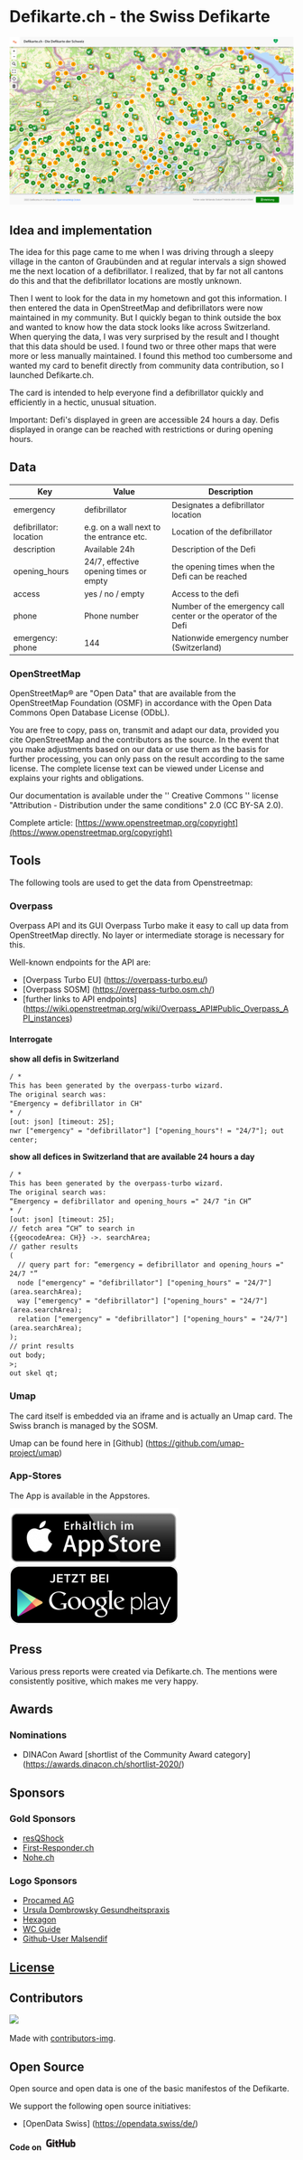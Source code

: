 # Defikarte.ch - the Swiss Defikarte

![alt text](screenshot.PNG)

## Idea and implementation

The idea for this page came to me when I was driving through a sleepy village in the canton of Graubünden and at regular intervals a sign showed me the next location of a defibrillator. I realized, that by far not all cantons do this and that the defibrillator locations are mostly unknown.

Then I went to look for the data in my hometown and got this information. I then entered the data in OpenStreetMap and defibrillators were now maintained in my community. But I quickly began to think outside the box and wanted to know how the data stock looks like across Switzerland. When querying the data, I was very surprised by the result and I thought that this data should be used. I found two or three other maps that were more or less manually maintained. I found this method too cumbersome and wanted my card to benefit directly from community data contribution, so I launched Defikarte.ch.

The card is intended to help everyone find a defibrillator quickly and efficiently in a hectic, unusual situation.

Important: Defi's displayed in green are accessible 24 hours a day. Defis displayed in orange can be reached with restrictions or during opening hours.

## Data

| Key | Value | Description |
| ----------- | ----------- | ----------- |
| emergency | defibrillator | Designates a defibrillator location
| defibrillator: location | e.g. on a wall next to the entrance etc. | Location of the defibrillator
| description | Available 24h | Description of the Defi
| opening_hours | 24/7, effective opening times or empty | the opening times when the Defi can be reached
| access | yes / no / empty | Access to the defi
| phone | Phone number | Number of the emergency call center or the operator of the Defi
| emergency: phone | 144 | Nationwide emergency number (Switzerland)

### OpenStreetMap

OpenStreetMap® are "Open Data" that are available from the OpenStreetMap Foundation (OSMF) in accordance with the Open Data Commons Open Database License (ODbL).

You are free to copy, pass on, transmit and adapt our data, provided you cite OpenStreetMap and the contributors as the source. In the event that you make adjustments based on our data or use them as the basis for further processing, you can only pass on the result according to the same license. The complete license text can be viewed under License and explains your rights and obligations.

Our documentation is available under the '' Creative Commons '' license "Attribution - Distribution under the same conditions" 2.0 (CC BY-SA 2.0).

Complete article: [https://www.openstreetmap.org/copyright](https://www.openstreetmap.org/copyright)

## Tools

The following tools are used to get the data from Openstreetmap:

### Overpass

Overpass API and its GUI Overpass Turbo make it easy to call up data from OpenStreetMap directly. No layer or intermediate storage is necessary for this.

Well-known endpoints for the API are:

* [Overpass Turbo EU] (<https://overpass-turbo.eu/>)
* [Overpass SOSM] (<https://overpass-turbo.osm.ch/>)
* [further links to API endpoints] (<https://wiki.openstreetmap.org/wiki/Overpass_API#Public_Overpass_API_instances>)

#### Interrogate

**show all defis in Switzerland**

```
/ *
This has been generated by the overpass-turbo wizard.
The original search was:
"Emergency = defibrillator in CH"
* /
[out: json] [timeout: 25];
nwr ["emergency" = "defibrillator"] ["opening_hours"! = "24/7"]; out center;
```

**show all defices in Switzerland that are available 24 hours a day**

```
/ *
This has been generated by the overpass-turbo wizard.
The original search was:
“Emergency = defibrillator and opening_hours =" 24/7 "in CH”
* /
[out: json] [timeout: 25];
// fetch area “CH” to search in
{{geocodeArea: CH}} ->. searchArea;
// gather results
(
  // query part for: “emergency = defibrillator and opening_hours =" 24/7 "”
  node ["emergency" = "defibrillator"] ["opening_hours" = "24/7"] (area.searchArea);
  way ["emergency" = "defibrillator"] ["opening_hours" = "24/7"] (area.searchArea);
  relation ["emergency" = "defibrillator"] ["opening_hours" = "24/7"] (area.searchArea);
);
// print results
out body;
>;
out skel qt;
```

### Umap

The card itself is embedded via an iframe and is actually an Umap card. The Swiss branch is managed by the SOSM.

Umap can be found here in [Github] (<https://github.com/umap-project/umap>)

### App-Stores

The App is available in the Appstores.

[![appstore.png](images/appstore.png)](https://apps.apple.com/us/app/defikarte-ch/id1549569525)
[![playstore.png](images/playstore.png)](https://play.google.com/store/apps/details?id=ch.defikarte.app)

## Press

Various press reports were created via Defikarte.ch. The mentions were consistently positive, which makes me very happy.

## Awards

### Nominations

* DINACon Award [shortlist of the Community Award category] (<https://awards.dinacon.ch/shortlist-2020/>)

## Sponsors

### Gold Sponsors

* [resQShock](https://www.procamed.ch)
* [First-Responder.ch](https://www.procamed.ch)
* [Nohe.ch](https://www.nohe.ch)

### Logo Sponsors

* [Procamed AG](https://www.procamed.ch)
* [Ursula Dombrowsky Gesundheitspraxis](http://www.dombrowsky.ch)
* [Hexagon](http://www.hexagonsi.com)
* [WC Guide](https://www.wc-guide.com)
* [Github-User Malsendif](https://github.com/Malsendif)

## [License](LICENSE)

## Contributors

<a href="https://github.com/chnuessli/defikarte.ch/graphs/contributors">
  <img src = "https://contributors-img.web.app/image?repo=chnuessli/defikarte.ch" />
</a>

Made with [contributors-img](https://contributors-img.web.app).

## Open Source

Open source and open data is one of the basic manifestos of the Defikarte.

We support the following open source initiatives:

* [OpenData Swiss] (<https://opendata.swiss/de/>)

**Code on**
<img src = "github_logo.png" alt = "drawing" width = "60" />
